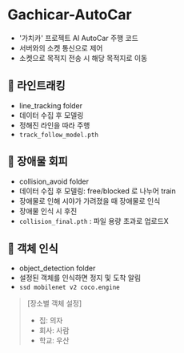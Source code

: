 # Gachicar-AutoCar
- '가치카' 프로젝트 AI AutoCar 주행 코드
- 서버와의 소켓 통신으로 제어
- 소켓으로 목적지 전송 시 해당 목적지로 이동

## 🚗 라인트래킹
- line_tracking folder
- 데이터 수집 후 모델링
- 정해진 라인을 따라 주행
- `track_follow_model.pth`

## 🚗 장애물 회피
- collision_avoid folder
- 데이터 수집 후 모델링: free/blocked 로 나누어 train
- 장애물로 인해 시야가 가려졌을 때 장애물로 인식
- 장애물 인식 시 후진
- `collision_final.pth` : 파일 용량 초과로 업로드X

## 🚗 객체 인식
- object_detection folder
- 설정된 객체를 인식하면 정지 및 도착 알림
- `ssd mobilenet v2 coco.engine`
> [장소별 객체 설정]
> - 집: 의자
> - 회사: 사람
> - 학교: 우산
